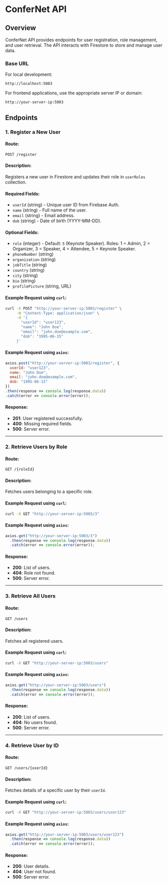 # ConferNet API

## Overview
ConferNet API provides endpoints for user registration, role management, and user retrieval. The API interacts with Firestore to store and manage user data.

### Base URL
For local development:
```
http://localhost:5003
```
For frontend applications, use the appropriate server IP or domain:
```
http://your-server-ip:5003
```

## Endpoints

### 1. Register a New User
#### Route:
```
POST /register
```
#### Description:
Registers a new user in Firestore and updates their role in `userRoles` collection.

#### Required Fields:
- `userId` (string) - Unique user ID from Firebase Auth.
- `name` (string) - Full name of the user.
- `email` (string) - Email address.
- `dob` (string) - Date of birth (YYYY-MM-DD).

#### Optional Fields:
- `role` (integer) - Default: `5` (Keynote Speaker). Roles: 1 = Admin, 2 = Organizer, 3 = Speaker, 4 = Attendee, 5 = Keynote Speaker.
- `phoneNumber` (string)
- `organization` (string)
- `jobTitle` (string)
- `country` (string)
- `city` (string)
- `bio` (string)
- `profilePicture` (string, URL)

#### Example Request using `curl`:
```sh
curl -X POST "http://your-server-ip:5003/register" \
     -H "Content-Type: application/json" \
     -d '{
       "userId": "user123",
       "name": "John Doe",
       "email": "john.doe@example.com",
       "dob": "1995-06-15"
     }'
```

#### Example Request using `axios`:
```js
axios.post("http://your-server-ip:5003/register", {
  userId: "user123",
  name: "John Doe",
  email: "john.doe@example.com",
  dob: "1995-06-15"
})
.then(response => console.log(response.data))
.catch(error => console.error(error));
```

#### Response:
- **201**: User registered successfully.
- **400**: Missing required fields.
- **500**: Server error.

---

### 2. Retrieve Users by Role
#### Route:
```
GET /{roleId}
```
#### Description:
Fetches users belonging to a specific role.

#### Example Request using `curl`:
```sh
curl -X GET "http://your-server-ip:5003/3"
```

#### Example Request using `axios`:
```js
axios.get("http://your-server-ip:5003/3")
  .then(response => console.log(response.data))
  .catch(error => console.error(error));
```

#### Response:
- **200**: List of users.
- **404**: Role not found.
- **500**: Server error.

---

### 3. Retrieve All Users
#### Route:
```
GET /users
```
#### Description:
Fetches all registered users.

#### Example Request using `curl`:
```sh
curl -X GET "http://your-server-ip:5003/users"
```

#### Example Request using `axios`:
```js
axios.get("http://your-server-ip:5003/users")
  .then(response => console.log(response.data))
  .catch(error => console.error(error));
```

#### Response:
- **200**: List of users.
- **404**: No users found.
- **500**: Server error.

---

### 4. Retrieve User by ID
#### Route:
```
GET /users/{userId}
```
#### Description:
Fetches details of a specific user by their `userId`.

#### Example Request using `curl`:
```sh
curl -X GET "http://your-server-ip:5003/users/user123"
```

#### Example Request using `axios`:
```js
axios.get("http://your-server-ip:5003/users/user123")
  .then(response => console.log(response.data))
  .catch(error => console.error(error));
```

#### Response:
- **200**: User details.
- **404**: User not found.
- **500**: Server error.